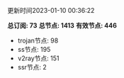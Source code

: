 更新时间2023-01-10 00:36:22

**总订阅: 73**
**总节点: 1413**
**有效节点: 446**
- trojan节点: 98
- ss节点: 195
- v2ray节点: 151
- ssr节点: 2
